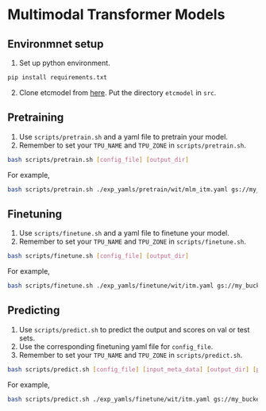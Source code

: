 # Multimodal Transformer Models

## Environmnet setup

1. Set up python environment.
```bash
pip install requirements.txt
```
2. Clone etcmodel from [here](https://github.com/google-research/google-research/tree/master/etcmodel).
   Put the directory `etcmodel` in `src`.
   
## Pretraining

1. Use `scripts/pretrain.sh` and a yaml file to pretrain your model.
2. Remember to set your `TPU_NAME` and `TPU_ZONE` in `scripts/pretrain.sh`.

```bash
bash scripts/pretrain.sh [config_file] [output_dir]
```

For example,
```bash
bash scripts/pretrain.sh ./exp_yamls/pretrain/wit/mlm_itm.yaml gs://my_buckets/my_exp_dir
```

## Finetuning

1. Use `scripts/finetune.sh` and a yaml file to finetune your model.
2. Remember to set your `TPU_NAME` and `TPU_ZONE` in `scripts/finetune.sh`.

```bash
bash scripts/finetune.sh [config_file] [output_dir]
```

For example,
```bash
bash scripts/finetune.sh ./exp_yamls/finetune/wit/itm.yaml gs://my_buckets/my_exp_dir
```

## Predicting

1. Use `scripts/predict.sh` to predict the output and scores on val or test sets.
2. Use the corresponding finetuning yaml file for `config_file`.
3. Remember to set your `TPU_NAME` and `TPU_ZONE` in `scripts/predict.sh`.

```bash
bash scripts/predict.sh [config_file] [input_meta_data] [output_dir] [predict_split] [ckpt_path]
```

For example,
```bash
bash scripts/predict.sh ./exp_yamls/finetune/wit/itm.yaml gs://my_buckets/my_inference_data/input_meta_data gs://my_buckets/my_exp_dir/results test gs://my_buckets/my_exp_dir/ckpt-999
```

